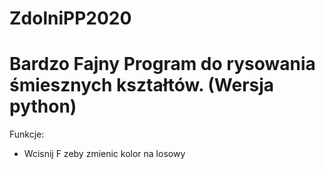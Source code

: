 # ZdolniPP2020 
# Bardzo Fajny Program do rysowania śmiesznych kształtów. (Wersja python)
Funkcje:
* Wcisnij F zeby zmienic kolor na losowy